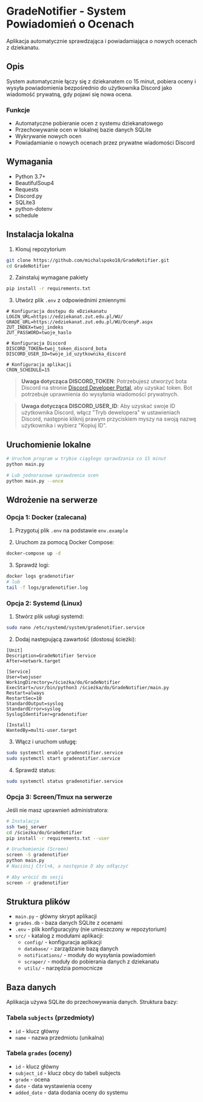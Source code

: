 # GradeNotifier - System Powiadomień o Ocenach

Aplikacja automatycznie sprawdzająca i powiadamiająca o nowych ocenach z dziekanatu.

## Opis

System automatycznie łączy się z dziekanatem co 15 minut, pobiera oceny i wysyła powiadomienia bezpośrednio do użytkownika Discord jako wiadomość prywatną, gdy pojawi się nowa ocena.

### Funkcje

- Automatyczne pobieranie ocen z systemu dziekanatowego
- Przechowywanie ocen w lokalnej bazie danych SQLite
- Wykrywanie nowych ocen
- Powiadamianie o nowych ocenach przez prywatne wiadomości Discord

## Wymagania

- Python 3.7+
- BeautifulSoup4
- Requests
- Discord.py
- SQLite3
- python-dotenv
- schedule

## Instalacja lokalna

1. Klonuj repozytorium
```bash
git clone https://github.com/michalspoko18/GradeNotifier.git
cd GradeNotifier
```

2. Zainstaluj wymagane pakiety
```bash
pip install -r requirements.txt
```

3. Utwórz plik `.env` z odpowiednimi zmiennymi
```
# Konfiguracja dostępu do eDziekanatu
LOGIN_URL=https://edziekanat.zut.edu.pl/WU/
GRADE_URL=https://edziekanat.zut.edu.pl/WU/OcenyP.aspx
ZUT_INDEX=twoj_indeks
ZUT_PASSWORD=twoje_haslo

# Konfiguracja Discord
DISCORD_TOKEN=twoj_token_discord_bota
DISCORD_USER_ID=twoje_id_uzytkownika_discord

# Konfiguracja aplikacji
CRON_SCHEDULE=15
```

> **Uwaga dotycząca DISCORD_TOKEN**:
> Potrzebujesz utworzyć bota Discord na stronie [Discord Developer Portal](https://discord.com/developers/applications), aby uzyskać token. Bot potrzebuje uprawnienia do wysyłania wiadomości prywatnych.

> **Uwaga dotycząca DISCORD_USER_ID**:
> Aby uzyskać swoje ID użytkownika Discord, włącz "Tryb dewelopera" w ustawieniach Discord, następnie kliknij prawym przyciskiem myszy na swoją nazwę użytkownika i wybierz "Kopiuj ID".

## Uruchomienie lokalne

```bash
# Uruchom program w trybie ciągłego sprawdzania co 15 minut
python main.py

# Lub jednorazowe sprawdzenie ocen
python main.py --once
```

## Wdrożenie na serwerze

### Opcja 1: Docker (zalecana)

1. Przygotuj plik `.env` na podstawie `env.example`

2. Uruchom za pomocą Docker Compose:
```bash
docker-compose up -d
```

3. Sprawdź logi:
```bash
docker logs gradenotifier
# lub
tail -f logs/gradenotifier.log
```

### Opcja 2: Systemd (Linux)

1. Stwórz plik usługi systemd:
```bash
sudo nano /etc/systemd/system/gradenotifier.service
```

2. Dodaj następującą zawartość (dostosuj ścieżki):
```
[Unit]
Description=GradeNotifier Service
After=network.target

[Service]
User=twojuser
WorkingDirectory=/ścieżka/do/GradeNotifier
ExecStart=/usr/bin/python3 /ścieżka/do/GradeNotifier/main.py
Restart=always
RestartSec=10
StandardOutput=syslog
StandardError=syslog
SyslogIdentifier=gradenotifier

[Install]
WantedBy=multi-user.target
```

3. Włącz i uruchom usługę:
```bash
sudo systemctl enable gradenotifier.service
sudo systemctl start gradenotifier.service
```

4. Sprawdź status:
```bash
sudo systemctl status gradenotifier.service
```

### Opcja 3: Screen/Tmux na serwerze

Jeśli nie masz uprawnień administratora:

```bash
# Instalacja
ssh twoj_serwer
cd /ścieżka/do/GradeNotifier
pip install -r requirements.txt --user

# Uruchomienie (Screen)
screen -S gradenotifier
python main.py
# Naciśnij Ctrl+A, a następnie D aby odłączyć

# Aby wrócić do sesji
screen -r gradenotifier
```

## Struktura plików

- `main.py` - główny skrypt aplikacji
- `grades.db` - baza danych SQLite z ocenami
- `.env` - plik konfiguracyjny (nie umieszczony w repozytorium)
- `src/` - katalog z modułami aplikacji:
  - `config/` - konfiguracja aplikacji
  - `database/` - zarządzanie bazą danych
  - `notifications/` - moduły do wysyłania powiadomień
  - `scraper/` - moduły do pobierania danych z dziekanatu
  - `utils/` - narzędzia pomocnicze

## Baza danych

Aplikacja używa SQLite do przechowywania danych. Struktura bazy:

### Tabela `subjects` (przedmioty)
- `id` - klucz główny
- `name` - nazwa przedmiotu (unikalna)

### Tabela `grades` (oceny)
- `id` - klucz główny
- `subject_id` - klucz obcy do tabeli subjects
- `grade` - ocena
- `date` - data wystawienia oceny
- `added_date` - data dodania oceny do systemu